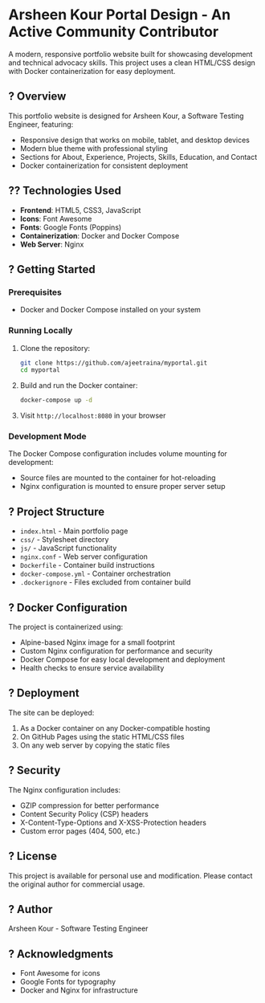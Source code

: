 # Arsheen Kour Portal Design - An Active Community Contributor

A modern, responsive portfolio website built for showcasing development and technical advocacy skills. This project uses a clean HTML/CSS design with Docker containerization for easy deployment.

## ? Overview

This portfolio website is designed for Arsheen Kour, a Software Testing Engineer, featuring:

- Responsive design that works on mobile, tablet, and desktop devices
- Modern blue theme with professional styling
- Sections for About, Experience, Projects, Skills, Education, and Contact
- Docker containerization for consistent deployment

## ?? Technologies Used

- **Frontend**: HTML5, CSS3, JavaScript
- **Icons**: Font Awesome
- **Fonts**: Google Fonts (Poppins)
- **Containerization**: Docker and Docker Compose
- **Web Server**: Nginx

## ? Getting Started

### Prerequisites

- Docker and Docker Compose installed on your system

### Running Locally

1. Clone the repository:
   ```bash
   git clone https://github.com/ajeetraina/myportal.git
   cd myportal
   ```

2. Build and run the Docker container:
   ```bash
   docker-compose up -d
   ```

3. Visit `http://localhost:8080` in your browser

### Development Mode

The Docker Compose configuration includes volume mounting for development:
- Source files are mounted to the container for hot-reloading
- Nginx configuration is mounted to ensure proper server setup

## ? Project Structure

- `index.html` - Main portfolio page
- `css/` - Stylesheet directory
- `js/` - JavaScript functionality
- `nginx.conf` - Web server configuration
- `Dockerfile` - Container build instructions
- `docker-compose.yml` - Container orchestration
- `.dockerignore` - Files excluded from container build

## ? Docker Configuration

The project is containerized using:

- Alpine-based Nginx image for a small footprint
- Custom Nginx configuration for performance and security
- Docker Compose for easy local development and deployment
- Health checks to ensure service availability

## ? Deployment

The site can be deployed:

1. As a Docker container on any Docker-compatible hosting
2. On GitHub Pages using the static HTML/CSS files
3. On any web server by copying the static files

## ? Security

The Nginx configuration includes:
- GZIP compression for better performance
- Content Security Policy (CSP) headers
- X-Content-Type-Options and X-XSS-Protection headers
- Custom error pages (404, 500, etc.)

## ? License

This project is available for personal use and modification. Please contact the original author for commercial usage.

## ? Author

Arsheen Kour - Software Testing Engineer

## ? Acknowledgments

- Font Awesome for icons
- Google Fonts for typography
- Docker and Nginx for infrastructure
